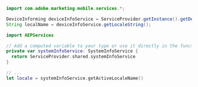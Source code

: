 <Variant platform="android" task="usage" repeat="1"/>

```java
import com.adobe.marketing.mobile.services.*;

DeviceInforming deviceInfoService = ServiceProvider.getInstance().getDeviceInfoService();
String localName = deviceInfoService.getLocaleString();
```

<Variant platform="ios" task="usage" repeat="1"/>

```swift
import AEPServices

// Add a computed variable to your type or use it directly in the function where required
private var systemInfoService: SystemInfoService {
  return ServiceProvider.shared.systemInfoService
}

// ...
let locale = systemInfoService.getActiveLocaleName()
```